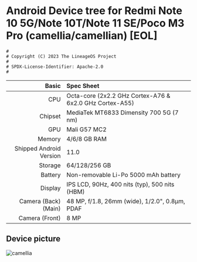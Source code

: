 # Android Device tree for Redmi Note 10 5G/Note 10T/Note 11 SE/Poco M3 Pro (camellia/camellian) [EOL]

```
#
# Copyright (C) 2023 The LineageOS Project
#
# SPDX-License-Identifier: Apache-2.0
#
```
| Basic                   | Spec Sheet                                                                                                                     |
| -----------------------:|:------------------------------------------------------------------------------------------------------------------------------ |
| CPU                     | Octa-core (2x2.2 GHz Cortex-A76 & 6x2.0 GHz Cortex-A55)                                                 |
| Chipset                 | MediaTek MT6833 Dimensity 700 5G (7 nm)                                                                                       |
| GPU                     | Mali G57 MC2                                                                                                             |
| Memory                  | 4/6/8 GB RAM                                                                                                                     |
| Shipped Android Version | 11.0                                                                                                                           |
| Storage                 | 64/128/256 GB                                                                                                                     |
| Battery                 | Non-removable Li-Po 5000 mAh battery                                                                                           |
| Display                 | IPS LCD, 90Hz, 400 nits (typ), 500 nits (HBM)                               |
| Camera (Back)(Main)     | 48 MP, f/1.8, 26mm (wide), 1/2.0", 0.8µm, PDAF                                                                                 |
| Camera (Front)          | 8 MP                                                                                                                          |

## Device picture
![camellia](https://i01.appmifile.com/v1/MI_18455B3E4DA706226CF7535A58E875F0267/pms_1620310381.63075759.png)
